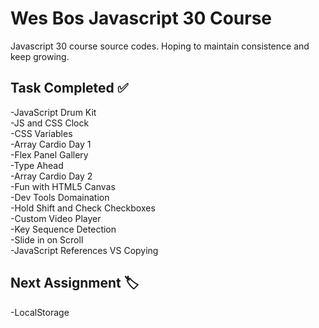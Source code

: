 # Wes Bos Javascript 30 Course
Javascript 30 course source codes. Hoping to maintain consistence and keep growing.

## Task Completed :white_check_mark:

-JavaScript Drum Kit\
-JS and CSS Clock\
-CSS Variables\
-Array Cardio Day 1\
-Flex Panel Gallery\
-Type Ahead\
-Array Cardio Day 2\
-Fun with HTML5 Canvas\
-Dev Tools Domaination\
-Hold Shift and Check Checkboxes\
-Custom Video Player\
-Key Sequence Detection\
-Slide in on Scroll\
-JavaScript References VS Copying
## Next Assignment :label:
-LocalStorage
